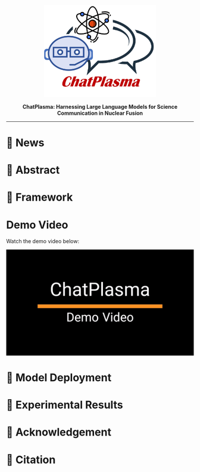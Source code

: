 <div align="center">

<img src="https://github.com/Event-AHU/ChatPlasma/blob/main/NFlogo.jpg" width="300">

**ChatPlasma: Harnessing Large Language Models for Science Communication in Nuclear Fusion** 

------

</div>



# :dart: News 



# :dart: Abstract 



# :dart: Framework 



# Demo Video 
Watch the demo video below:

[![Watch the video](https://github.com/Event-AHU/ChatPlasma/blob/main/ChatPlasma_Demo_1080P.firstIMG.jpg)](https://youtu.be/0qq118cgzXk?si=2FphVeT2onN19QkL)



# :dart: Model Deployment 



# :dart: Experimental Results 



# :dart: Acknowledgement 



# :dart: Citation 




